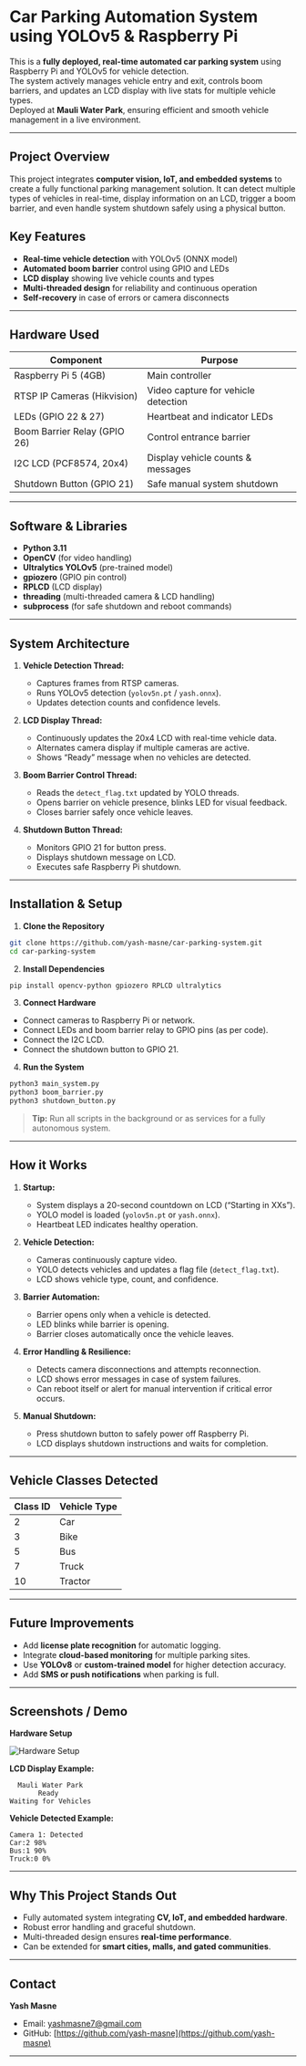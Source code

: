 # Car Parking Automation System using YOLOv5 & Raspberry Pi

This is a **fully deployed, real-time automated car parking system** using Raspberry Pi and YOLOv5 for vehicle detection.  
The system actively manages vehicle entry and exit, controls boom barriers, and updates an LCD display with live stats for multiple vehicle types.  
Deployed at **Mauli Water Park**, ensuring efficient and smooth vehicle management in a live environment.

---

## **Project Overview**

This project integrates **computer vision, IoT, and embedded systems** to create a fully functional parking management solution. It can detect multiple types of vehicles in real-time, display information on an LCD, trigger a boom barrier, and even handle system shutdown safely using a physical button.

## Key Features

- **Real-time vehicle detection** with YOLOv5 (ONNX model)
- **Automated boom barrier** control using GPIO and LEDs
- **LCD display** showing live vehicle counts and types
- **Multi-threaded design** for reliability and continuous operation
- **Self-recovery** in case of errors or camera disconnects

---

## **Hardware Used**

| Component                    | Purpose                             |
| ---------------------------- | ----------------------------------- |
| Raspberry Pi 5 (4GB)         | Main controller                     |
| RTSP IP Cameras (Hikvision) | Video capture for vehicle detection |
| LEDs (GPIO 22 & 27)          | Heartbeat and indicator LEDs        |
| Boom Barrier Relay (GPIO 26) | Control entrance barrier            |
| I2C LCD (PCF8574, 20x4)      | Display vehicle counts & messages   |
| Shutdown Button (GPIO 21)    | Safe manual system shutdown         |

---

## **Software & Libraries**

* **Python 3.11**
* **OpenCV** (for video handling)
* **Ultralytics YOLOv5** (pre-trained model)
* **gpiozero** (GPIO pin control)
* **RPLCD** (LCD display)
* **threading** (multi-threaded camera & LCD handling)
* **subprocess** (for safe shutdown and reboot commands)

---

## **System Architecture**

1. **Vehicle Detection Thread:**

   * Captures frames from RTSP cameras.
   * Runs YOLOv5 detection (`yolov5n.pt` / `yash.onnx`).
   * Updates detection counts and confidence levels.

2. **LCD Display Thread:**

   * Continuously updates the 20x4 LCD with real-time vehicle data.
   * Alternates camera display if multiple cameras are active.
   * Shows “Ready” message when no vehicles are detected.

3. **Boom Barrier Control Thread:**

   * Reads the `detect_flag.txt` updated by YOLO threads.
   * Opens barrier on vehicle presence, blinks LED for visual feedback.
   * Closes barrier safely once vehicle leaves.

4. **Shutdown Button Thread:**

   * Monitors GPIO 21 for button press.
   * Displays shutdown message on LCD.
   * Executes safe Raspberry Pi shutdown.

---

## **Installation & Setup**

1. **Clone the Repository**

```bash
git clone https://github.com/yash-masne/car-parking-system.git
cd car-parking-system
```

2. **Install Dependencies**

```bash
pip install opencv-python gpiozero RPLCD ultralytics
```

3. **Connect Hardware**

* Connect cameras to Raspberry Pi or network.
* Connect LEDs and boom barrier relay to GPIO pins (as per code).
* Connect the I2C LCD.
* Connect the shutdown button to GPIO 21.

4. **Run the System**

```bash
python3 main_system.py
python3 boom_barrier.py
python3 shutdown_button.py
```

> **Tip:** Run all scripts in the background or as services for a fully autonomous system.

---

## **How it Works**

1. **Startup:**

   * System displays a 20-second countdown on LCD (“Starting in XXs”).
   * YOLO model is loaded (`yolov5n.pt` or `yash.onnx`).
   * Heartbeat LED indicates healthy operation.

2. **Vehicle Detection:**

   * Cameras continuously capture video.
   * YOLO detects vehicles and updates a flag file (`detect_flag.txt`).
   * LCD shows vehicle type, count, and confidence.

3. **Barrier Automation:**

   * Barrier opens only when a vehicle is detected.
   * LED blinks while barrier is opening.
   * Barrier closes automatically once the vehicle leaves.

4. **Error Handling & Resilience:**

   * Detects camera disconnections and attempts reconnection.
   * LCD shows error messages in case of system failures.
   * Can reboot itself or alert for manual intervention if critical error occurs.

5. **Manual Shutdown:**

   * Press shutdown button to safely power off Raspberry Pi.
   * LCD displays shutdown instructions and waits for completion.

---

## **Vehicle Classes Detected**

| Class ID | Vehicle Type |
| -------- | ------------ |
| 2        | Car          |
| 3        | Bike         |
| 5        | Bus          |
| 7        | Truck        |
| 10       | Tractor      |

---

## **Future Improvements**

* Add **license plate recognition** for automatic logging.
* Integrate **cloud-based monitoring** for multiple parking sites.
* Use **YOLOv8** or **custom-trained model** for higher detection accuracy.
* Add **SMS or push notifications** when parking is full.

---

## **Screenshots / Demo**

**Hardware Setup**

![Hardware Setup](images/HardwareSetup.jpg)

**LCD Display Example:**

```
  Mauli Water Park
       Ready
Waiting for Vehicles
```

**Vehicle Detected Example:**

```
Camera 1: Detected
Car:2 98%
Bus:1 90%
Truck:0 0%
```

---

## **Why This Project Stands Out**

* Fully automated system integrating **CV, IoT, and embedded hardware**.
* Robust error handling and graceful shutdown.
* Multi-threaded design ensures **real-time performance**.
* Can be extended for **smart cities, malls, and gated communities**.

---

## **Contact**

**Yash Masne**

* Email: [yashmasne7@gmail.com](mailto:yashmasne7@gmail.com)
* GitHub: [https://github.com/yash-masne](https://github.com/yash-masne)

---





